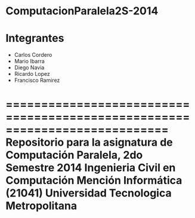 ComputacionParalela2S-2014
==========================

Integrantes
===========

- Carlos Cordero
- Mario Ibarra
- Diego Navia
- Ricardo Lopez
- Francisco Ramirez

===========================================================================
Repositorio para la asignatura de Computación Paralela, 2do Semestre 2014 
Ingenieria Civil en Computación Mención Informática (21041)
Universidad Tecnologica Metropolitana
===========================================================================
